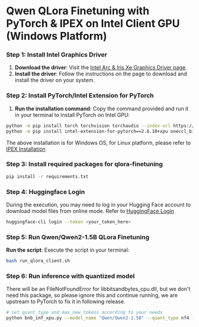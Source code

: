 # Qwen QLora Finetuning with PyTorch & IPEX on Intel Client GPU (Windows Platform)

### Step 1: Install Intel Graphics Driver

1. **Download the driver**: Visit the [Intel Arc & Iris Xe Graphics Driver page](https://www.intel.com/content/www/us/en/download/785597/intel-arc-iris-xe-graphics-windows.html).
2. **Install the driver**: Follow the instructions on the page to download and install the driver on your system.

### Step 2: Install PyTorch/Intel Extension for PyTorch

1. **Run the installation command**: Copy the command provided and run it in your terminal to install PyTorch on Intel GPU:

```bash
python -m pip install torch torchvision torchaudio --index-url https://download.pytorch.org/whl/xpu
python -m pip install intel-extension-for-pytorch==2.6.10+xpu oneccl_bind_pt==2.6.0+xpu --extra-index-url https://pytorch-extension.intel.com/release-whl/stable/xpu/us/
```

The above installation is for Windows OS, for Linux platform, please refer to [IPEX Installation](https://pytorch-extension.intel.com/installation?platform=gpu&version=v2.6.10%2Bxpu)

### Step 3: Install required packages for qlora-finetuning

```bash
pip install -r requirements.txt
```

### Step 4: Huggingface Login 

During the execution, you may need to log in your Hugging Face account to download model files from online mode. Refer to [HuggingFace Login](https://huggingface.co/docs/huggingface_hub/quick-start#login)

```bash
huggingface-cli login --token <your_token_here>
```

### Step 5: Run Qwen/Qwen2-1.5B QLora Finetuning

**Run the script**: Execute the script in your terminal:

```bash
bash run_qlora_client.sh
```

### Step 6: Run inference with quantized model

There will be an FileNotFoundError for libbitsandbytes_cpu.dll, but we don't need this package, so please ignore this and continue running, we are upstream to PyTorch to fix it in following release.

```bash
# set quant_type and max_new_tokens according to your needs
python bnb_inf_xpu.py --model_name "Qwen/Qwen2-1.5B" --quant_type nf4 --max_new_tokens 64 --device xpu 
```
